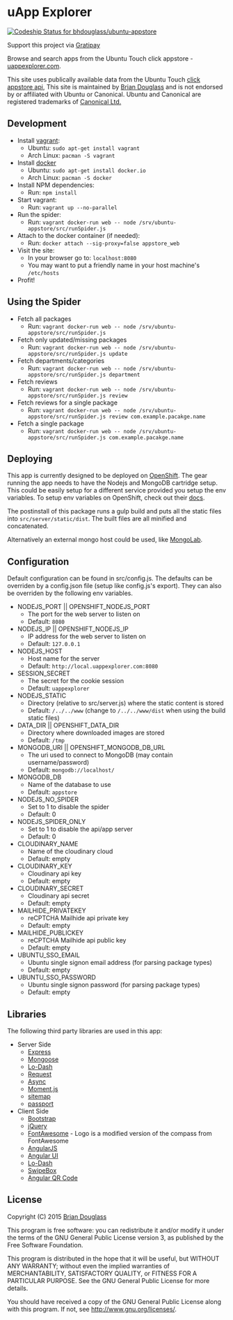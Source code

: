 # uApp Explorer #

[ ![Codeship Status for bhdouglass/ubuntu-appstore](https://codeship.com/projects/6a279da0-64a5-0132-af74-0639b0c195d6/status?branch=master)](https://codeship.com/projects/52618)

Support this project via [Gratipay](https://gratipay.com/bhdouglass/)

Browse and search apps from the Ubuntu Touch click appstore - [uappexplorer.com](https://uappexplorer.com/).

This site uses publically available data from the Ubuntu Touch [click appstore api](https://wiki.ubuntu.com/AppStore/Interfaces/ClickPackageIndex),
This site is maintained by [Brian Douglass](http://bhdouglass.com) and is not
endorsed by or affiliated with Ubuntu or Canonical. Ubuntu and Canonical are
registered trademarks of [Canonical Ltd.](http://www.canonical.com/)

## Development ##

* Install [vagrant](http://vagrantup.com/):
    * Ubuntu: `sudo apt-get install vagrant`
    * Arch Linux: `pacman -S vagrant`
* Install [docker](https://www.docker.com/)
    * Ubuntu: `sudo apt-get install docker.io`
    * Arch Linux: `pacman -S docker`
* Install NPM dependencies:
    * Run: `npm install`
* Start vagrant:
    * Run: `vagrant up --no-parallel`
* Run the spider:
    * Run: `vagrant docker-run web -- node /srv/ubuntu-appstore/src/runSpider.js`
* Attach to the docker container (if needed):
    * Run: `docker attach --sig-proxy=false appstore_web`
* Visit the site:
    * In your browser go to: `localhost:8080`
    * You may want to put a friendly name in your host machine's `/etc/hosts`
* Profit!

## Using the Spider ##

* Fetch all packages
    * Run: `vagrant docker-run web -- node /srv/ubuntu-appstore/src/runSpider.js`
* Fetch only updated/missing packages
    * Run: `vagrant docker-run web -- node /srv/ubuntu-appstore/src/runSpider.js update`
* Fetch departments/categories
    * Run: `vagrant docker-run web -- node /srv/ubuntu-appstore/src/runSpider.js department`
* Fetch reviews
    * Run: `vagrant docker-run web -- node /srv/ubuntu-appstore/src/runSpider.js review`
* Fetch reviews for a single package
    * Run: `vagrant docker-run web -- node /srv/ubuntu-appstore/src/runSpider.js review com.example.pacakge.name`
* Fetch a single package
    * Run: `vagrant docker-run web -- node /srv/ubuntu-appstore/src/runSpider.js com.example.pacakge.name`

## Deploying ##

This app is currently designed to be deployed on [OpenShift](https://www.openshift.com).
The gear running the app needs to have the Nodejs and MongoDB cartridge setup.
This could be easily setup for a different service provided you setup the env variables.
To setup env variables on OpenShift, check out their [docs](https://developers.openshift.com/en/managing-environment-variables.html#custom-variables).

The postinstall of this package runs a gulp build and puts all the static files
into `src/server/static/dist`. The built files are all minified and concatenated.

Alternatively an external mongo host could be used, like [MongoLab](https://mongolab.com/).

## Configuration ##

Default configuration can be found in src/config.js. The defaults can be overriden
by a config.json file (setup like config.js's export). They can also be overriden
by the following env variables.

* NODEJS_PORT || OPENSHIFT_NODEJS_PORT
    * The port for the web server to listen on
    * Default: `8080`
* NODEJS_IP || OPENSHIFT_NODEJS_IP
    * IP address for the web server to listen on
    * Default: `127.0.0.1`
* NODEJS_HOST
    * Host name for the server
    * Default: `http://local.uappexplorer.com:8080`
* SESSION_SECRET
    * The secret for the cookie session
    * Default: `uappexplorer`
* NODEJS_STATIC
    * Directory (relative to src/server.js) where the static content is stored
    * Default: `/../../www` (change to `/../../www/dist` when using the build static files)
* DATA_DIR || OPENSHIFT_DATA_DIR
    * Directory where downloaded images are stored
    * Default: `/tmp`
* MONGODB_URI || OPENSHIFT_MONGODB_DB_URL
    * The uri used to connect to MongoDB (may contain username/password)
    * Default: `mongodb://localhost/`
* MONGODB_DB
    * Name of the database to use
    * Default: `appstore`
* NODEJS_NO_SPIDER
    * Set to 1 to disable the spider
    * Default: 0
* NODEJS_SPIDER_ONLY
    * Set to 1 to disable the api/app server
    * Default: 0
* CLOUDINARY_NAME
    * Name of the cloudinary cloud
    * Default: empty
* CLOUDINARY_KEY
    * Cloudinary api key
    * Default: empty
* CLOUDINARY_SECRET
    * Cloudinary api secret
    * Default: empty
* MAILHIDE_PRIVATEKEY
    * reCPTCHA Mailhide api private key
    * Default: empty
* MAILHIDE_PUBLICKEY
    * reCPTCHA Mailhide api public key
    * Default: empty
* UBUNTU_SSO_EMAIL
    * Ubuntu single signon email address (for parsing package types)
    * Default: empty
* UBUNTU_SSO_PASSWORD
    * Ubuntu single signon password (for parsing package types)
    * Default: empty

## Libraries ##

The following third party libraries are used in this app:

* Server Side
    * [Express](http://expressjs.com/)
    * [Mongoose](http://mongoosejs.com/)
    * [Lo-Dash](https://lodash.com/)
    * [Request](https://github.com/request/request)
    * [Async](https://github.com/caolan/async)
    * [Moment.js](http://momentjs.com/)
    * [sitemap](https://www.npmjs.com/package/sitemap)
    * [passport](http://passportjs.org/)
* Client Side
    * [Bootstrap](http://getbootstrap.com/)
    * [jQuery](http://jquery.com/)
    * [FontAwesome](http://fontawesome.io/) - Logo is a modified version of the compass from FontAwesome
    * [AngularJS](https://angularjs.org/)
    * [Angular UI](http://angular-ui.github.io/)
    * [Lo-Dash](https://lodash.com/)
    * [SwipeBox](http://brutaldesign.github.io/swipebox/)
    * [Angular QR Code](https://github.com/monospaced/angular-qrcode)

## License ##

Copyright (C) 2015 [Brian Douglass](http://bhdouglass.com/)

This program is free software: you can redistribute it and/or modify it under the terms of the GNU General Public License version 3, as published
by the Free Software Foundation.

This program is distributed in the hope that it will be useful, but WITHOUT ANY WARRANTY; without even the implied warranties of MERCHANTABILITY, SATISFACTORY QUALITY, or FITNESS FOR A PARTICULAR PURPOSE.  See the GNU General Public License for more details.

You should have received a copy of the GNU General Public License along with this program.  If not, see <http://www.gnu.org/licenses/>.

